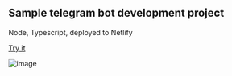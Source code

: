 ## Sample telegram bot development project

Node, Typescript, deployed to Netlify

[Try it](https://t.me/tedgregoryBot)

![image](https://user-images.githubusercontent.com/13944932/211391300-ec243d2d-9de3-40e7-b2cc-14d7a1df5d42.png)

